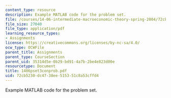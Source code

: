 ```yaml
---
content_type: resource
description: Example MATLAB code for the problem set.
file: /courses/14-06-intermediate-macroeconomic-theory-spring-2004/72cb5230dc4738ee515351c8a53cffd4_1406pset3conprob.pdf
file_size: 27040
file_type: application/pdf
learning_resource_types:
- Assignments
license: https://creativecommons.org/licenses/by-nc-sa/4.0/
ocw_type: OCWFile
parent_title: Assignments
parent_type: CourseSection
parent_uid: 35314d5e-0b29-bd91-4a7b-2be4e823d00e
resourcetype: Document
title: 1406pset3conprob.pdf
uid: 72cb5230-dc47-38ee-5153-51c8a53cffd4
---
```

Example MATLAB code for the problem set.